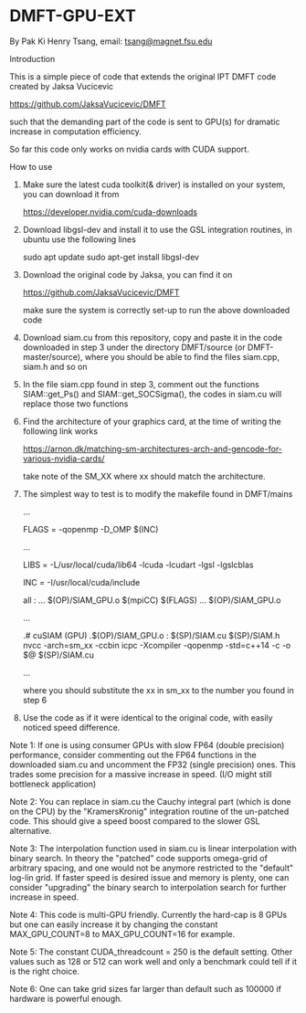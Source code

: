 # DMFT-GPU-EXT

By Pak Ki Henry Tsang, email: tsang@magnet.fsu.edu

Introduction

  This is a simple piece of code that extends the original IPT DMFT code created by Jaksa Vucicevic

  https://github.com/JaksaVucicevic/DMFT 

  such that the demanding part of the code is sent to GPU(s) for dramatic increase in computation efficiency. 

  So far this code only works on nvidia cards with CUDA support.


How to use

  1. Make sure the latest cuda toolkit(& driver) is installed on your system, you can download it from

      https://developer.nvidia.com/cuda-downloads
      
  2. Download libgsl-dev and install it to use the GSL integration routines, in ubuntu use the following lines
  
      sudo apt update
      sudo apt-get install libgsl-dev
      
  3. Download the original code by Jaksa, you can find it on
  
      https://github.com/JaksaVucicevic/DMFT
      
      make sure the system is correctly set-up to run the above downloaded code
      
  4. Download siam.cu from this repository, copy and paste it in the code downloaded in step 3
      under the directory DMFT/source (or DMFT-master/source), where you should be able to find
      the files siam.cpp, siam.h and so on
      
  5. In the file siam.cpp found in step 3, comment out the functions SIAM::get_Ps() and SIAM::get_SOCSigma(), the codes in
      siam.cu will replace those two functions
      
  6. Find the architecture of your graphics card, at the time of writing the following link works
  
      https://arnon.dk/matching-sm-architectures-arch-and-gencode-for-various-nvidia-cards/
      
      take note of the SM_XX where xx should match the architecture.
      
  7. The simplest way to test is to modify the makefile found in DMFT/mains
      
      ...
      
      FLAGS =   -qopenmp -D_OMP $(INC) 
      
      ...
      
      LIBS = -L/usr/local/cuda/lib64 -lcuda -lcudart -lgsl -lgslcblas

      INC = -I/usr/local/cuda/include
      
      all : ...  $(OP)/SIAM_GPU.o
      $(mpiCC) $(FLAGS) ... $(OP)/SIAM_GPU.o
      
      ...
  
      .# cuSIAM (GPU)
      .$(OP)/SIAM_GPU.o : $(SP)/SIAM.cu $(SP)/SIAM.h
        nvcc -arch=sm_xx -ccbin icpc -Xcompiler -qopenmp -std=c++14 -c -o $@ $(SP)/SIAM.cu
        
      ...
      
      where you should substitute the xx in sm_xx to the number you found in step 6
      
  8. Use the code as if it were identical to the original code, with easily noticed speed difference.
  
  
  Note 1: If one is using consumer GPUs with slow FP64 (double precision) performance, 
          consider commenting out the FP64 functions in the downloaded siam.cu and uncomment the FP32 (single precision) ones.
          This trades some precision for a massive increase in speed. (I/O might still bottleneck application)
  
  Note 2: You can replace in siam.cu the Cauchy integral part (which is done on the CPU) by the "KramersKronig" 
          integration routine of the un-patched code. This should give a speed boost compared to the slower GSL alternative.
            
  Note 3: The interpolation function used in siam.cu is linear interpolation with binary search. In theory the
          "patched" code supports omega-grid of arbitrary spacing, and one would not be anymore restricted to the 
          "default" log-lin grid. If faster speed is desired issue and memory is plenty, one can consider "upgrading" the 
          binary search to interpolation search for further increase in speed.
          
  Note 4: This code is multi-GPU friendly. Currently the hard-cap is 8 GPUs but one can easily increase it by changing 
          the constant MAX_GPU_COUNT=8 to MAX_GPU_COUNT=16 for example.
          
  Note 5: The constant CUDA_threadcount = 250 is the default setting. Other values such as 128 or 512 can work well and only
          a benchmark could tell if it is the right choice.
          
  Note 6: One can take grid sizes far larger than default such as 100000 if hardware is powerful enough.
  
   
   

